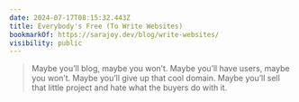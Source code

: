 ```yaml
---
date: 2024-07-17T08:15:32.443Z
title: Everybody's Free (To Write Websites)
bookmarkOf: https://sarajoy.dev/blog/write-websites/
visibility: public
---
```


> Maybe you’ll blog, maybe you won’t.
> Maybe you’ll have users, maybe you won’t.
> Maybe you’ll give up that cool domain.
> Maybe you’ll sell that little project and hate what the buyers do with it.
